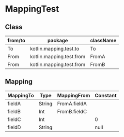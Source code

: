 # MappingTest

## Class

| from/to | package                  | className |
|---------|--------------------------|-----------|
| To      | kotlin.mapping.test.to   | To        |
| From    | kotlin.mapping.test.from | FromA     |
| From    | kotlin.mapping.test.from | FromB     |

## Mapping

| MappingTo | Type   | MappingFrom  | Constant |
|-----------|--------|--------------|----------|
| fieldA    | String | FromA.fieldA |          |
| fieldB    | Int    | FromB.fieldC |          |
| fieldC    | Int    |              | 0        |
| fieldD    | String |              | null     |
